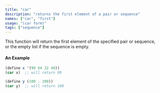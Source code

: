 ```yaml
---
title: "car"
description: "returns the first element of a pair or sequence"
names: ["car", "first"]
usage: "(car form)"
tags: ["sequence"]
---
```


This function will return the first element of the specified pair or sequence, or the empty list if the sequence is empty.

#### An Example

```scheme
(define x '(99 64 32 48))
(car x)  ;; will return 99

(define y (100 . 200))
(car y)  ;; will return 100
```

